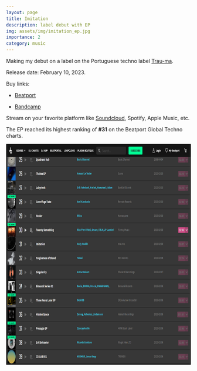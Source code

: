 ```yaml
---
layout: page
title: Imitation
description: label debut with EP
img: assets/img/imitation_ep.jpg
importance: 2
category: music
---
```


Making my debut on a label on the Portuguese techno label [Trau-ma](https://trau-ma.bandcamp.com/).

Release date: February 10, 2023.

Buy links:

- [Beatport](https://www.beatport.com/release/imitation/3980837)

- [Bandcamp](https://trau-ma.bandcamp.com/album/imitation)

Stream on your favorite platform like [Soundcloud](https://soundcloud.com/trau-ma/sets/andy-ruddh-imitation-ep-trm246), Spotify, Apple Music, etc.

The EP reached its highest ranking of **#31** on the Beatport Global Techno charts.

<img src="/assets/img/imitationEP_beatport31_RDH.png" alt="Beatport Global Techno Charts" width="900" height="600" title="Beatport Global Techno Charts">
